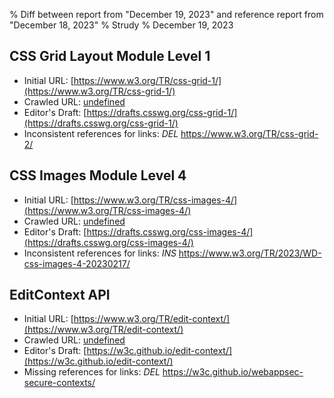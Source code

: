 % Diff between report from "December 19, 2023" and reference report from "December 18, 2023"
% Strudy
% December 19, 2023

## CSS Grid Layout Module Level 1

- Initial URL: [https://www.w3.org/TR/css-grid-1/](https://www.w3.org/TR/css-grid-1/)
- Crawled URL: [undefined](undefined)
- Editor's Draft: [https://drafts.csswg.org/css-grid-1/](https://drafts.csswg.org/css-grid-1/)
- Inconsistent references for links: *DEL* https://www.w3.org/TR/css-grid-2/


## CSS Images Module Level 4

- Initial URL: [https://www.w3.org/TR/css-images-4/](https://www.w3.org/TR/css-images-4/)
- Crawled URL: [undefined](undefined)
- Editor's Draft: [https://drafts.csswg.org/css-images-4/](https://drafts.csswg.org/css-images-4/)
- Inconsistent references for links: *INS* https://www.w3.org/TR/2023/WD-css-images-4-20230217/


## EditContext API

- Initial URL: [https://www.w3.org/TR/edit-context/](https://www.w3.org/TR/edit-context/)
- Crawled URL: [undefined](undefined)
- Editor's Draft: [https://w3c.github.io/edit-context/](https://w3c.github.io/edit-context/)
- Missing references for links: *DEL* https://w3c.github.io/webappsec-secure-contexts/



